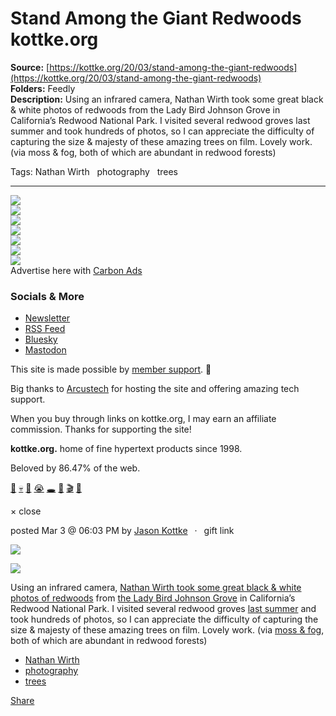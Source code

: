 # Stand Among the Giant Redwoods kottke.org

**Source:** [https://kottke.org/20/03/stand-among-the-giant-redwoods](https://kottke.org/20/03/stand-among-the-giant-redwoods)  
**Folders:** Feedly  
**Description:** Using an infrared camera, Nathan Wirth took some great black & white photos of redwoods from the Lady Bird Johnson Grove in California’s Redwood National Park. I visited several redwood groves last summer and took hundreds of photos, so I can appreciate the difficulty of capturing the size & majesty of these amazing trees on film. Lovely work. (via moss & fog, both of which are abundant in redwood forests)

Tags: Nathan Wirth   photography   trees

---

<div>

<div>

<div>


<div>
<a href="https://kottke.org/"><img src="https://kottke.org/cdn-cgi/image/format=auto,fit=scale-down,width=200,metadata=none/images/2024/logo-colors/color-10.jpg"></a>




</div>


<div><img src="https://kottke.org/cdn-cgi/image/format=auto,fit=scale-down,width=200,metadata=none/images/2024/logo-colors/circle-mask.png">



</div>


<div>
<a href="https://kottke.org/"><img src="https://kottke.org/cdn-cgi/image/format=auto,fit=scale-down,width=200,metadata=none/images/2024/logo-colors/color-30.jpg"></a>



</div>


<div><img src="https://kottke.org/cdn-cgi/image/format=auto,fit=scale-down,width=200,metadata=none/images/2024/logo-colors/circle-mask.png">



</div>


<div>
<a href="https://kottke.org/"><img src="https://kottke.org/cdn-cgi/image/format=auto,fit=scale-down,width=200,metadata=none/images/2024/logo-colors/color-23.jpg"></a>



</div>


<div><img src="https://kottke.org/cdn-cgi/image/format=auto,fit=scale-down,width=200,metadata=none/images/2024/logo-colors/circle-mask.png">



</div>


<div>
<a href="https://kottke.org/"><img src="https://kottke.org/cdn-cgi/image/format=auto,fit=scale-down,width=200,metadata=none/images/2024/logo-colors/color-9.jpg"></a>




</div>



</div>
</div>





<div>


<div>Advertise here with <a href="http://carbonads.net/?utm_source=kottkeorg&amp;utm_medium=ad_via_link&amp;utm_campaign=in_unit&amp;utm_term=carbon">Carbon Ads</a></div>
</div>

<div>
<div>

<h3>Socials &amp; More</h3>

<ul>
<li><a href="https://kottke.org/newsletter">Newsletter</a></li>
<li><a href="http://feeds.kottke.org/main">RSS Feed</a></li>
<li><a href="https://bsky.app/profile/kottke.org">Bluesky</a></li>
<li><a href="https://mastodon.social/@kottke">Mastodon</a></li>
</ul>

</div>

<p>This site is made possible by <a href="https://kottke.org/members">member support</a>. 💞</p>

<p>Big thanks to <a href="https://www.arcustech.com/">Arcustech</a> for hosting the site and offering amazing tech support.</p>

<p>When you buy through links on kottke.org, I may earn an affiliate commission. Thanks for supporting the site!</p>

<p><strong>kottke.org.</strong> home of fine hypertext products since 1998.</p>

<p>Beloved by 86.47% of the web.</p>

<p><a href="https://kottke.org/tag/burgers">🍔</a>  <a href="https://kottke.org/tag/death">💀</a>  <a href="https://kottke.org/tag/photography">📸</a>  <a href="https://kottke.org/tag/crying%20at%20work">😭</a>  <a href="https://kottke.org/tag/black%20holes">🕳️</a>  <a href="https://kottke.org/tag/Old%20Custer">🤠</a>  <a href="https://kottke.org/tag/film%20school">🎬</a>  <a href="https://kottke.org/tag/potatoes">🥔</a></p></div>

<div>


<div>
  <div>× close</div>
  <div>
    
    
  </div>
</div>




<div>
<div>

posted <time>Mar  3 @ 06:03 PM</time> by <a href="http://www.kottke.org">Jason Kottke</a><span>  ·  <span>gift link</span></span>



</div>




<p><img src="https://kottke.org/20/03/metadata=none/plus/misc/images/wirth-redwoods-01.jpg"></p>

<p><img src="https://kottke.org/20/03/metadata=none/plus/misc/images/wirth-redwoods-02.jpg"></p>

<p>Using an infrared camera, <a href="https://www.behance.net/gallery/69605077/Among-Giants">Nathan Wirth took some great black &amp; white photos of redwoods</a> from <a href="https://www.visitredwoods.com/listing/lady-bird-johnson-grove/517/">the Lady Bird Johnson Grove</a> in California’s Redwood National Park. I visited several redwood groves <a href="https://kottke.org/19/08/my-2019-roadtrip-along-the-pacific-coast-of-the-us">last summer</a> and took hundreds of photos, so I can appreciate the difficulty of capturing the size &amp; majesty of these amazing trees on film. Lovely work. (via <a href="https://mossandfog.com/nathan-wirth-lets-us-stand-with-giants/">moss &amp; fog</a>, both of which are abundant in redwood forests)</p>

<ul><li><a href="https://kottke.org/tag/Nathan%20Wirth">Nathan Wirth</a></li><li><a href="https://kottke.org/tag/photography">photography</a></li><li><a href="https://kottke.org/tag/trees">trees</a></li></ul>






<div>




<a href="https://kottke.org/20/03/stand-among-the-giant-redwoods"><span>Share</span></a>
</div>

</div>








</div>




</div>